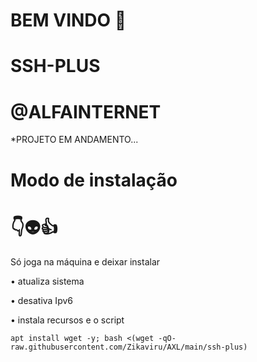 # BEM VINDO 🖕

# SSH-PLUS

# @ALFAINTERNET

*PROJETO EM ANDAMENTO...


# Modo de instalação
# 👇👽👍
Só joga na máquina e deixar instalar

• atualiza sistema

• desativa Ipv6

• instala recursos e o script
```
apt install wget -y; bash <(wget -qO- raw.githubusercontent.com/Zikaviru/AXL/main/ssh-plus)

```
